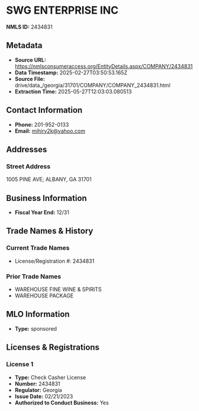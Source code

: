 # SWG ENTERPRISE INC

**NMLS ID:** 2434831

## Metadata
- **Source URL:** https://nmlsconsumeraccess.org/EntityDetails.aspx/COMPANY/2434831
- **Data Timestamp:** 2025-02-27T03:50:53.165Z
- **Source File:** drive/data_/georgia/31701/COMPANY/COMPANY_2434831.html
- **Extraction Time:** 2025-05-27T12:03:03.080513

## Contact Information
- **Phone:** 201-952-0133
- **Email:** mihiry2k@yahoo.com

## Addresses
### Street Address
1005 PINE AVE; ALBANY, GA 31701

## Business Information
- **Fiscal Year End:** 12/31

## Trade Names & History
### Current Trade Names
- License/Registration #: 2434831

### Prior Trade Names
- WAREHOUSE FINE WINE & SPIRITS
- WAREHOUSE PACKAGE

## MLO Information
- **Type:** sponsored

## Licenses & Registrations

### License 1
- **Type:** Check Casher License
- **Number:** 2434831
- **Regulator:** Georgia
- **Issue Date:** 02/21/2023
- **Authorized to Conduct Business:** Yes

